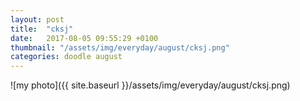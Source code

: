 ```yaml
---
layout: post
title:  "cksj"
date:   2017-08-05 09:55:29 +0100
thumbnail: "/assets/img/everyday/august/cksj.png"
categories: doodle august
---
```


![my photo]({{ site.baseurl }}/assets/img/everyday/august/cksj.png)